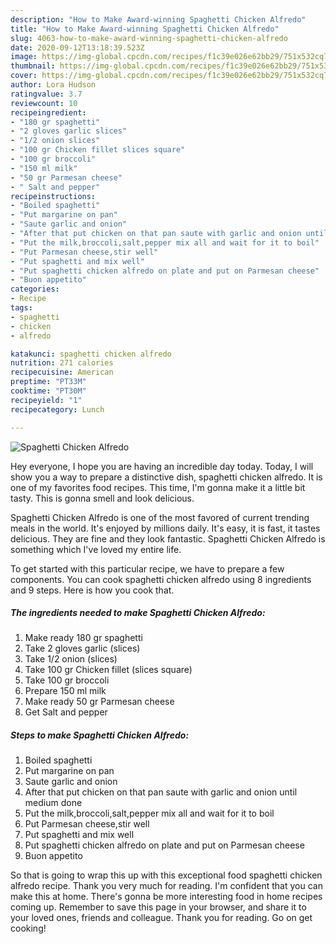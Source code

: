 ```yaml
---
description: "How to Make Award-winning Spaghetti Chicken Alfredo"
title: "How to Make Award-winning Spaghetti Chicken Alfredo"
slug: 4063-how-to-make-award-winning-spaghetti-chicken-alfredo
date: 2020-09-12T13:18:39.523Z
image: https://img-global.cpcdn.com/recipes/f1c39e026e62bb29/751x532cq70/spaghetti-chicken-alfredo-recipe-main-photo.jpg
thumbnail: https://img-global.cpcdn.com/recipes/f1c39e026e62bb29/751x532cq70/spaghetti-chicken-alfredo-recipe-main-photo.jpg
cover: https://img-global.cpcdn.com/recipes/f1c39e026e62bb29/751x532cq70/spaghetti-chicken-alfredo-recipe-main-photo.jpg
author: Lora Hudson
ratingvalue: 3.7
reviewcount: 10
recipeingredient:
- "180 gr spaghetti"
- "2 gloves garlic slices"
- "1/2 onion slices"
- "100 gr Chicken fillet slices square"
- "100 gr broccoli"
- "150 ml milk"
- "50 gr Parmesan cheese"
- " Salt and pepper"
recipeinstructions:
- "Boiled spaghetti"
- "Put margarine on pan"
- "Saute garlic and onion"
- "After that put chicken on that pan saute with garlic and onion until medium done"
- "Put the milk,broccoli,salt,pepper mix all and wait for it to boil"
- "Put Parmesan cheese,stir well"
- "Put spaghetti and mix well"
- "Put spaghetti chicken alfredo on plate and put on Parmesan cheese"
- "Buon appetito"
categories:
- Recipe
tags:
- spaghetti
- chicken
- alfredo

katakunci: spaghetti chicken alfredo 
nutrition: 271 calories
recipecuisine: American
preptime: "PT33M"
cooktime: "PT30M"
recipeyield: "1"
recipecategory: Lunch

---
```



![Spaghetti Chicken Alfredo](https://img-global.cpcdn.com/recipes/f1c39e026e62bb29/751x532cq70/spaghetti-chicken-alfredo-recipe-main-photo.jpg)

Hey everyone, I hope you are having an incredible day today. Today, I will show you a way to prepare a distinctive dish, spaghetti chicken alfredo. It is one of my favorites food recipes. This time, I'm gonna make it a little bit tasty. This is gonna smell and look delicious.

Spaghetti Chicken Alfredo is one of the most favored of current trending meals in the world. It's enjoyed by millions daily. It's easy, it is fast, it tastes delicious. They are fine and they look fantastic. Spaghetti Chicken Alfredo is something which I've loved my entire life.




To get started with this particular recipe, we have to prepare a few components. You can cook spaghetti chicken alfredo using 8 ingredients and 9 steps. Here is how you cook that.

<!--inarticleads1-->

##### The ingredients needed to make Spaghetti Chicken Alfredo:

1. Make ready 180 gr spaghetti
1. Take 2 gloves garlic (slices)
1. Take 1/2 onion (slices)
1. Take 100 gr Chicken fillet (slices square)
1. Take 100 gr broccoli
1. Prepare 150 ml milk
1. Make ready 50 gr Parmesan cheese
1. Get  Salt and pepper




<!--inarticleads2-->

##### Steps to make Spaghetti Chicken Alfredo:

1. Boiled spaghetti
1. Put margarine on pan
1. Saute garlic and onion
1. After that put chicken on that pan saute with garlic and onion until medium done
1. Put the milk,broccoli,salt,pepper mix all and wait for it to boil
1. Put Parmesan cheese,stir well
1. Put spaghetti and mix well
1. Put spaghetti chicken alfredo on plate and put on Parmesan cheese
1. Buon appetito




So that is going to wrap this up with this exceptional food spaghetti chicken alfredo recipe. Thank you very much for reading. I'm confident that you can make this at home. There's gonna be more interesting food in home recipes coming up. Remember to save this page in your browser, and share it to your loved ones, friends and colleague. Thank you for reading. Go on get cooking!
